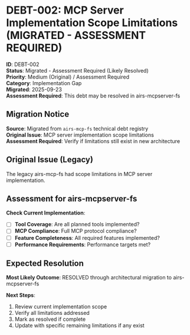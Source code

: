 # DEBT-002: MCP Server Implementation Scope Limitations (MIGRATED - ASSESSMENT REQUIRED)

**ID**: DEBT-002  
**Status**: Migrated - Assessment Required (Likely Resolved)  
**Priority**: Medium (Original) / Assessment Required  
**Category**: Implementation Gap  
**Migrated**: 2025-09-23  
**Assessment Required**: This debt may be resolved in airs-mcpserver-fs

## Migration Notice

**Source**: Migrated from `airs-mcp-fs` technical debt registry  
**Original Issue**: MCP server implementation scope limitations  
**Assessment Required**: Verify if limitations still exist in new architecture

## Original Issue (Legacy)

The legacy airs-mcp-fs had scope limitations in MCP server implementation.

## Assessment for airs-mcpserver-fs

**Check Current Implementation**:
- [ ] **Tool Coverage**: Are all planned tools implemented?
- [ ] **MCP Compliance**: Full MCP protocol compliance?
- [ ] **Feature Completeness**: All required features implemented?
- [ ] **Performance Requirements**: Performance targets met?

## Expected Resolution

**Most Likely Outcome**: RESOLVED through architectural migration to airs-mcpserver-fs

**Next Steps**: 
1. Review current implementation scope
2. Verify all limitations addressed
3. Mark as resolved if complete
4. Update with specific remaining limitations if any exist